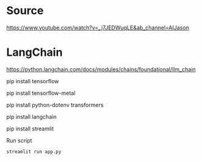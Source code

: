 # Source

https://www.youtube.com/watch?v=_j7JEDWuqLE&ab_channel=AIJason

# LangChain

https://python.langchain.com/docs/modules/chains/foundational/llm_chain

pip install tensorflow

pip install tensorflow-metal

pip install python-dotenv transformers

pip install langchain

pip install streamlit

Run script

```sh
streamlit run app.py
```
